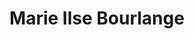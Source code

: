 ---
order: 11
category: residents
layout: post
title: Marie Ilse Bourlange
profession: ceramics
website: www.marieilsebourlanges.com
---
